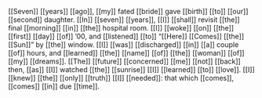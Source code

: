 [[Seven]] [[years]] [[ago]], [[my]] fated [[bride]] gave [[birth]] [[to]] [[our]] [[second]] daughter. [[In]] [[seven]] [[years]], [[I]] [[shall]] revisit [[the]] final [[morning]] [[in]] [[the]] hospital room. [[I]] [[woke]] [[on]] [[the]] [[first]] [[day]] [[of]] ’00, and [[listened]] [[to]] “[[Here]] [[Comes]] [[the]] [[Sun]]” by [[the]] window. [[I]] [[was]] [[discharged]] [[in]] [[a]] couple [[of]] hours, and [[learned]] [[the]] [[name]] [[of]] [[the]] [[woman]] [[of]] [[my]] [[dreams]]. [[The]] [[future]] [[concerned]] [[me]] [[not]] [[back]] then, [[as]] [[I]] watched [[the]] [[sunrise]] [[I]] [[learned]] [[to]] [[love]]. [[I]] [[knew]] [[the]] [[only]] [[truth]] [[I]] [[needed]]: that which [[comes]], [[comes]] [[in]] due [[time]].